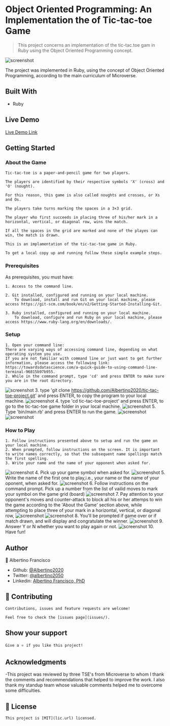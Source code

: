 # Object Oriented Programming: An Implementation the  of Tic-tac-toe Game

> This project concerns an implementation of the tic-tac.toe gam in Ruby using the Object Oriented Programming concept.

![screenshot](./img/screenshot.png)

The project was implemented in Ruby, using the concept of Object Oriented Programming, according to the main curriculum of Microverse.

## Built With

- Ruby

## Live Demo

[Live Demo Link](https://github.com/Albertino2020/tic-tac-toe-project/tree/readme_game_instructions)

## Getting Started

### About the Game 

    Tic-tac-toe is a paper-and-pencil game for two players.

    The players are identified by their respective symbols 'X' (cross) and 'O' (nought).

    For this reason, this game is also called noughts and crosses, or Xs and Os.

    The players take turns marking the spaces in a 3×3 grid. 

    The player who first succeeds in placing three of his/her mark in a horizontal, vertical, or diagonal row, wins the match.

    If all the spaces in the grid are marked and none of the playes can win, the match is drawn.

    This is an implamentation of the tic-tac-toe game in Ruby.

    To get a local copy up and running follow these simple example steps.

### Prerequisites
As prerequisites, you must have:

    1. Access to the command line. 

    2. Git installed, configured and running on your local machine.
        To download, install and run Git on your local machine, please access https://git-scm.com/book/en/v2/Getting-Started-Installing-Git.

    3. Ruby installed, configured and running on your local machine. 
        To download, configure and run Ruby on your local machine, please access https://www.ruby-lang.org/en/downloads/.

### Setup
    1. Open your command line:  
    There are varying ways of accessing command line, depending on what operating system you use.
    If you are not familiar with command line or just want to get further information, please access the following link: https://towardsdatascience.com/a-quick-guide-to-using-command-line-terminal-96815b97b955.
    2. While in the command prompt, type 'cd' and press ENTER to make sure you are in the root directory. 
![screenshot](./img/cmd.png)
    3. type 'git clone https://github.com/Albertino2020/tic-tac-toe-project.git' and press ENTER, to copy the program to your local machine.
![screenshot](./img/clone.png)
    4. type 'cd tic-tac-toe-project' and  press ENTER, to go to the tic-tac-toe game folder in your local machine.
        ![screenshot](./img/ttt.png)
    5. Type 'bin/main.rb' and press ENTER to run the game.
        ![screenshot](./img/main.png)
        ![screenshot](./img/welcome.png)
### How to Play
    1. Follow instructions presented above to setup and run the game on your local machine.
    2. When prompted, follow instructions on the screen. It is important to write names correctly, so that the subsequent name spellings match the first spelling.
    3. Write your name and the name of your opponent when asked for.
 ![screenshot](./img/name.png)
    4. Pick up your game symbol when asked for.
        ![screenshot](./img/symbol.png)
    5. Write the name of the first one to play,i.e., your name or the name of your oponent, when asked for.
        ![screenshot](./img/firs_to_play.png)
    6. Follow instructions on the command prompt. Pick up a number from the list of vailid moves to mark your symbol on the game grid (board)
        ![screenshot](./img/turn.png)
    7. Pay attention to your opponent's moves and counter-attack to block all his or her attemps to win the game according to the 'About the Game' section above, while attempting to place three of your mark in a horizontal, vertical, or diagonal row,
        ![screenshot](./img/est.png)
        ![screenshot](./img/wrong.png)
    8. You'll be prompted if game over or if match drawn, and will display and congratulate the winner.
        ![screenshot](./img/won.png)
    9. Answer Y or N whether you want to play again or not.
        ![screenshot](./img/pllayagain.png)
    10. Have fun!

## Author

👤 Albertino Francisco

- Github: [@Albertino2020](https://github.com/Albertino2020)
- Twitter: [@albertino2050](https://twitter.com/albertino2050)
- Linkedin: [Albertino Francisco, PhD](https://linkedin.com/linkedinhandle)


## 🤝 Contributing

    Contributions, issues and feature requests are welcome!

    Feel free to check the [issues page](issues/).

## Show your support

    Give a ⭐️ if you like this project!

## Acknowledgments

-This project was reviewed by three TSE's from Microverse to whom I thank the comments and recommendations that helped to improve the work. I also thank my standup team whose valuable comments helped me to overcome some difficulties.

## 📝 License

    This project is [MIT](lic.url) licensed.
